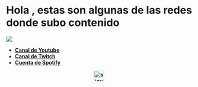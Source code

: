 <!DOCTYPE html>
<html lang="en">

<body>
   <h1><b>Hola , estas son algunas de las redes donde subo contenido</h1>
    <img src="https://media.tenor.com/6xxmTQ_LleUAAAAC/peepo-hello.gif">
    <ul>
        <li><a href="https://www.youtube.com/channel/UC4MuQY4mZRpV99ZFZRbCvAw">Canal de Youtube</a></li>
        <li><a href="https://www.twitch.tv/shisui71_">Canal de Twitch</a></li>
        <li><a href="https://open.spotify.com/user/o42m2ijd87bf8u7buwb09j6uh">Cuenta de Spotify</a></li>
    </ul>
      <p align="center">
       <a href="https://github.com/PablofGH/profile" target="blank" style="margin-right: 4px">
        <img align="center" src="https://w7.pngwing.com/pngs/1003/554/png-transparent-arrow-left-feather-icon.png" alt="siguiente" height="28px" width="28px"
</body>
</html>

